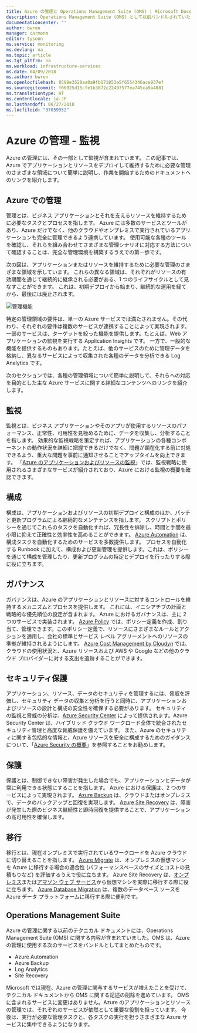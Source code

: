 ```yaml
---
title: Azure の管理と Operations Management Suite (OMS) | Microsoft Docs
description: Operations Management Suite (OMS) として以前バンドルされていた Azure 管理ツールに関するコンテンツへのリンクを含む、Azure のアプリケーションおよびリソースの管理の領域の概要。
documentationcenter: ''
author: bwren
manager: carmonm
editor: tysonn
ms.service: monitoring
ms.devlang: na
ms.topic: article
ms.tgt_pltfrm: na
ms.workload: infrastructure-services
ms.date: 04/09/2018
ms.author: bwren
ms.openlocfilehash: 8598e3528aa0a9fb171853e5f6554346ace937ef
ms.sourcegitcommit: f06925d15cfe1b3872c22497577ea745ca9a4881
ms.translationtype: HT
ms.contentlocale: ja-JP
ms.lasthandoff: 06/27/2018
ms.locfileid: "37059952"
---
```

# <a name="azure-management---monitoring"></a>Azure の管理 - 監視

Azure の管理には、その一部として監視が含まれています。  この記事では、Azure でアプリケーションとリソースをデプロイして維持するために必要な管理のさまざまな領域について簡単に説明し、作業を開始するためのドキュメントへのリンクを紹介します。

## <a name="management-in-azure"></a>Azure での管理

管理とは、ビジネス アプリケーションとそれを支えるリソースを維持するために必要なタスクとプロセスを指します。  Azure には多数のサービスとツールがあり、Azure だけでなく、他のクラウドやオンプレミスで実行されているアプリケーションも完全に管理できるよう連携しています。  使用可能な各種のツールを確認し、それらを組み合わせてさまざまな管理シナリオに対応する方法について確認することは、完全な管理環境を構築するうえでの第一歩です。

次の図は、アプリケーションまたはリソースを維持するために必要な管理のさまざまな領域を示しています。  これらの異なる領域は、それぞれがリソースの有効期間を通じて継続的に継承される必要がある、1 つのライフサイクルとして見なすことができます。  これは、初期デプロイから始まり、継続的な運用を経てから、最後には廃止されます。

![管理機能](media/management-overview/management-capabilities.png)


特定の管理領域の要件は、単一の Azure サービスでは満たされません。その代わり、それぞれの要件は複数のサービスが連携することによって実現されます。  一部のサービスは、ターゲットを絞った機能を提供します。たとえば、Web アプリケーションの監視を実行する Application Insights です。  一方で、一般的な機能を提供するものもあります。たとえば、他のサービスのために管理データを格納し、異なるサービスによって収集された各種のデータを分析できる Log Analytics です。  

次のセクションでは、各種の管理領域について簡単に説明して、それらへの対応を目的とした主な Azure サービスに関する詳細なコンテンツへのリンクを紹介します。

## <a name="monitor"></a>監視
監視とは、ビジネス アプリケーションやそのアプリが使用するリソースのパフォーマンス、正常性、可用性を見極めるために、データを収集し、分析することを指します。 効果的な監視戦略を策定すれば、アプリケーションの各種コンポーネントの動作状況を詳細に把握できるだけでなく、問題が顕在化する前に対処できるよう、重大な問題を事前に通知させることでアップタイムを向上できます。  「[Azure のアプリケーションおよびリソースの監視](monitoring-overview.md)」では、監視戦略に使用されるさまざまなサービスが紹介されており、Azure における監視の概要を確認できます。


## <a name="configure"></a>構成
構成は、アプリケーションおよびリソースの初期デプロイと構成のほか、パッチと更新プログラムによる継続的なメンテナンスを指します。  スクリプトとポリシーを通じてこれらのタスクを自動化すれば、冗長性を排除し、時間と手間を最小限に抑えて正確性と効率性を高めることができます。  [Azure Automation](..\automation\automation-intro.md) は、構成タスクを自動化するためのサービスを多数提供します。  プロセスを自動化する Runbook に加えて、構成および更新管理を提供します。これは、ポリシーを通じて構成を管理したり、更新プログラムの特定とデプロイを行ったりする際に役に立ちます。

## <a name="govern"></a>ガバナンス
ガバナンスは、Azure のアプリケーションとリソースに対するコントロールを維持するメカニズムとプロセスを提供します。  これには、イニシアチブの計画と戦略的な優先順位の設定が含まれます。  Azure におけるガバナンスは、主に 2 つのサービスで実装されます。  [Azure Policy](../azure-policy/azure-policy-introduction.md) では、ポリシー定義を作成、割り当て、管理できます。このポリシー定義で、リソースにさまざまなルールとアクションを適用し、会社の標準とサービス レベル アグリーメントへのリソースの準拠が維持されるようにします。 [Azure Cost Management by Cloudyn](../cost-management/overview.md) では、クラウドの使用状況と、Azure リソースおよび AWS や Google などの他のクラウド プロバイダーに対する支出を追跡することができます。

## <a name="secure"></a>セキュリティ保護
アプリケーション、リソース、データのセキュリティを管理するには、脅威を評価し、セキュリティ データの収集と分析を行うと同時に、アプリケーションおよびリソースの設計と構成の安全性を確保する必要があります。  セキュリティの監視と脅威の分析は、[Azure Security Center](../security-center/security-center-intro.md) によって提供されます。Azure Security Center は、ハイブリッド クラウド ワークロード全体で統合されたセキュリティ管理と高度な脅威保護を備えています。  また、Azure のセキュリティに関する包括的な情報と、Azure リソースを安全に構成するためのガイダンスについて、「[Azure Security の概要](../security/azure-security.md)」を参照することをお勧めします。


## <a name="protect"></a>保護
保護とは、制御できない障害が発生した場合でも、アプリケーションとデータが常に利用できる状態にすることを指します。  Azure における保護は、2 つのサービスによって実現されます。  [Azure Backup](../backup/backup-introduction-to-azure-backup.md) は、クラウドまたはオンプレミスで、データのバックアップと回復を実現します。    [Azure Site Recovery](../site-recovery/site-recovery-overview.md) は、障害が発生した際のビジネス継続性と即時回復を提供することで、アプリケーションの高可用性を確保します。

## <a name="migrate"></a>移行 
移行とは、現在オンプレミスで実行されているワークロードを Azure クラウドに切り替えることを指します。  [Azure Migrate](../migrate/migrate-overview.md) は、オンプレミスの仮想マシンを Azure に移行する場合の適合性 (パフォーマンスベースのサイズとコストの見積もりなど) を評価するうえで役に立ちます。  Azure Site Recovery は、[オンプレミス](../site-recovery/migrate-tutorial-on-premises-azure.md)または[アマゾン ウェブ サービス](../site-recovery/migrate-tutorial-aws-azure.md)から仮想マシンを実際に移行する際に役に立ちます。  [Azure Database Migration](../dms/dms-overview.md) は、複数のデータベース ソースを Azure データ プラットフォームに移行する際に便利です。


## <a name="operations-management-suite"></a>Operations Management Suite
Azure の管理に関する以前のテクニカル ドキュメントには、Operations Management Suite (OMS) に関する内容が含まれていました。OMS は、Azure の管理に使用する次のサービスをバンドルとしてまとめたものです。

- Azure Automation
- Azure Backup
- Log Analytics
- Site Recovery

Microsoft では現在、Azure の管理に関与するサービスが増えたことを受けて、テクニカル ドキュメントから OMS に関する記述の削除を進めています。 OMS に含まれるサービスに変更はありません。Azure のアプリケーションとリソースの管理では、それぞれのサービスが依然として重要な役割を担っています。 今後は、実行が必要な管理タスクと、各タスクの実行を担うさまざまな Azure サービスに集中できるようになります。